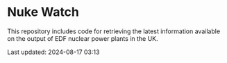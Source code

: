 # Nuke Watch

This repository includes code for retrieving the latest information available on the output of EDF nuclear power plants in the UK.

Last updated: 2024-08-17 03:13
